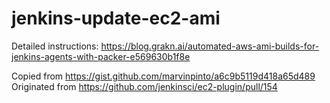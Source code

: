 # jenkins-update-ec2-ami

Detailed instructions: https://blog.grakn.ai/automated-aws-ami-builds-for-jenkins-agents-with-packer-e569630b1f8e

Copied from https://gist.github.com/marvinpinto/a6c9b5119d418a65d489  
Originated from https://github.com/jenkinsci/ec2-plugin/pull/154
